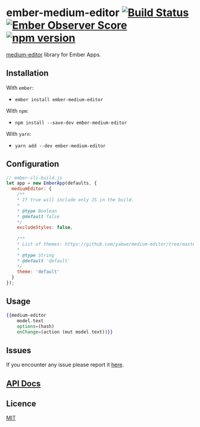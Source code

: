 # ember-medium-editor [![Build Status](https://travis-ci.org/kolybasov/ember-medium-editor.svg?branch=master)](https://travis-ci.org/kolybasov/ember-medium-editor) [![Ember Observer Score](https://emberobserver.com/badges/ember-medium-editor.svg)](https://emberobserver.com/addons/ember-medium-editor) [![npm version](https://badge.fury.io/js/ember-medium-editor.svg)](https://badge.fury.io/js/ember-medium-editor)

[medium-editor](https://github.com/yabwe/medium-editor) library for Ember Apps.

## Installation

With `ember`:

* `ember install ember-medium-editor`

With `npm`:

* `npm install --save-dev ember-medium-editor`

With `yarn`:

* `yarn add --dev ember-medium-editor`

## Configuration

```js
// ember-cli-build.js
let app = new EmberApp(defaults, {
  mediumEditor: {
    /**
    * If true will include only JS in the build.
    *
    * @type Boolean
    * @default false
    */
    excludeStyles: false,
    
    /**
    * List of themes: https://github.com/yabwe/medium-editor/tree/master/dist/css/themes
    *
    * @type String
    * @default 'default'
    */
    theme: 'default'
  }
});
```

## Usage

```handlebars
{{medium-editor
    model.text
    options=(hash)
    onChange=(action (mut model.text))}}
```

## Issues

If you encounter any issue please report it [here](https://github.com/kolybasov/ember-medium-editor/issues).

## [API Docs](https://ember-medium-editor.mbasov.me/index.html)

## Licence

[MIT](./LICENSE.md)
